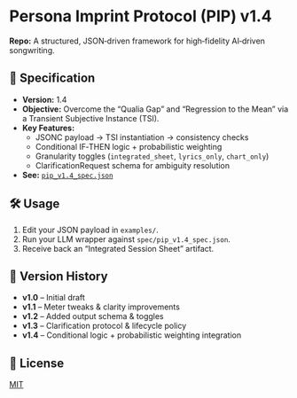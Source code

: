# Persona Imprint Protocol (PIP) v1.4

**Repo:** A structured, JSON‐driven framework for high‐fidelity AI‐driven songwriting.

## 📜 Specification
- **Version:** 1.4  
- **Objective:** Overcome the “Qualia Gap” and “Regression to the Mean” via a Transient Subjective Instance (TSI).  
- **Key Features:**  
  - JSONC payload → TSI instantiation → consistency checks  
  - Conditional IF‐THEN logic + probabilistic weighting 
  - Granularity toggles (`integrated_sheet`, `lyrics_only`, `chart_only`)  
  - ClarificationRequest schema for ambiguity resolution  
- **See:** [`pip_v1.4_spec.json`](pip_v1.4_spec.json)  

## 🛠 Usage
1. Edit your JSON payload in `examples/`.  
2. Run your LLM wrapper against `spec/pip_v1.4_spec.json`.  
3. Receive back an “Integrated Session Sheet” artifact.

## 🔖 Version History
- **v1.0** – Initial draft  
- **v1.1** – Meter tweaks & clarity improvements  
- **v1.2** – Added output schema & toggles  
- **v1.3** – Clarification protocol & lifecycle policy  
- **v1.4** – Conditional logic + probabilistic weighting integration 
## 📄 License
[MIT](LICENSE)
